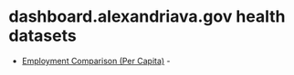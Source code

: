 # dashboard.alexandriava.gov health datasets
* [Employment Comparison (Per Capita)](https://dashboard.alexandriava.gov/d/8evn-j6v3) - 
